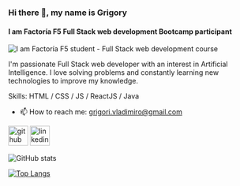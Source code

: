 ### Hi there 👋, my name is Grigory
#### I am Factoría F5 Full Stack web development Bootcamp participant
![I am Factoría F5 student - Full Stack web development course]([https://media.licdn.com/dms/image/v2/D5612AQEtml-fhwGpTQ/article-cover_image-shrink_720_1280/article-cover_image-shrink_720_1280/0/1701939855578?e=1741824000&v=beta&t=AbYq1r_xSn-EFExyAJgTvzIGn85wq_vEX3rn2xmVqMs](https://wsrv.nl/?url=https%3A%2F%2Fcodedamn-blog.s3.amazonaws.com%2Fwp-content%2Fuploads%2F2022%2F09%2F12223818%2Fimage_750x_62fbc6c65f92e-1.jpg&w=1280&q=82&output=webp))

I'm passionate Full Stack web developer with an interest in Artificial Intelligence. I love solving problems and constantly learning new technologies to improve my knowledge.

Skills: HTML / CSS / JS / ReactJS / Java

- 📫 How to reach me: grigori.vladimiro@gmail.com 


[<img src='https://cdn.jsdelivr.net/npm/simple-icons@3.0.1/icons/github.svg' alt='github' height='40'>](https://github.com/Grigory-Vladimiro)  [<img src='https://cdn.jsdelivr.net/npm/simple-icons@3.0.1/icons/linkedin.svg' alt='linkedin' height='40'>](https://www.linkedin.com/in/grigoryvladimiro/)  

![GitHub stats](https://github-readme-stats.vercel.app/api?username=Grigory-Vladimiro&show_icons=true&count_private=true)

[![Top Langs](https://github-readme-stats.vercel.app/api/top-langs/?username=Grigory-Vladimiro)](https://github.com/anuraghazra/github-readme-stats)


